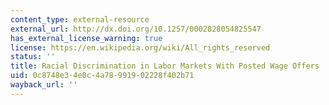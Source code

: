 ```yaml
---
content_type: external-resource
external_url: http://dx.doi.org/10.1257/0002828054825547
has_external_license_warning: true
license: https://en.wikipedia.org/wiki/All_rights_reserved
status: ''
title: Racial Discrimination in Labor Markets With Posted Wage Offers
uid: 0c8748e3-4e0c-4a78-9919-02228f402b71
wayback_url: ''
---
```

